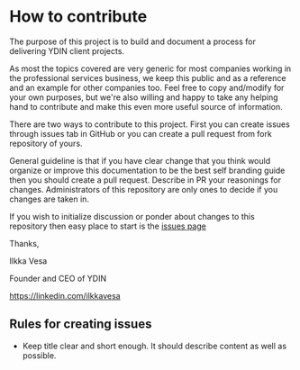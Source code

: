 # How to contribute

The purpose of this project is to build and document a process for delivering YDIN client projects. 

As most the topics covered are very generic for most companies working in the professional services business, we keep this public and as a reference and an example for other companies too. Feel free to copy and/modify for your own purposes, but we're also willing and happy to take any helping hand to contribute and make this even more useful source of information. 

There are two ways to contribute to this project. First you can create issues through issues tab in GitHub or you can create a pull request from fork repository of yours.

General guideline is that if you have clear change that you think would organize or improve this documentation to be the best self branding guide then you should create a pull request. Describe in PR your reasonings for changes. Administrators of this repository are only ones to decide if you changes are taken in.

If you wish to initialize discussion or ponder about changes to this repository then easy place to start is the [issues page](https://github.com/YDIN/Delivery-Model/issues)

Thanks,

Ilkka Vesa

Founder and CEO of YDIN

https://linkedin.com/ilkkavesa


## Rules for creating issues

* Keep title clear and short enough. It should describe content as well as possible.
